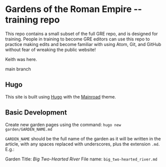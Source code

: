 # Gardens of the Roman Empire -- training repo

This repo contains a small subset of the full GRE repo, and is designed for training.  People in training to become GRE editors can use this repo to practice making edits and become familiar with using Atom, Git, and GitHub without fear of wreaking the public website!

Keith was here.

main branch

## Hugo

This site is built using [Hugo](https://gohugo.io) with the [Mainroad](https://themes.gohugo.io/mainroad/) theme.

## Basic Development

Create new garden pages using the command: `hugo new garden/GARDEN_NAME.md`

`GARDEN_NAME` should be the full name of the garden as it will be written in the article, with any spaces replaced with underscores, plus the extension `.md`.
E.g.:

Garden Title: *Big Two-Hearted River*
File name: `big_two-hearted_river.md`
